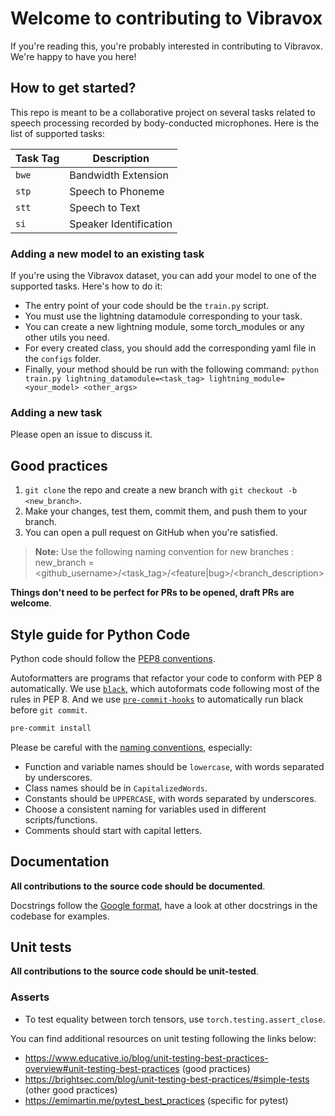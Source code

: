 # Welcome to contributing to Vibravox

If you're reading this, you're probably interested in contributing to Vibravox. We're happy to have you here!

## How to get started?

This repo is meant to be a collaborative project on several tasks related to speech processing recorded by body-conducted microphones. Here is the list of supported tasks:

| Task Tag | Description            |
|----------|------------------------|
| `bwe`    | Bandwidth Extension    |
| `stp`    | Speech to Phoneme      |
| `stt`    | Speech to Text         |
| `si`     | Speaker Identification |


### Adding a new model to an existing task
If you're using the Vibravox dataset, you can add your model to one of the supported tasks. Here's how to do it:
- The entry point of your code should be the `train.py` script.
- You must use the lightning datamodule corresponding to your task.
- You can create a new lightning module, some torch_modules or any other utils you need.
- For every created class, you should add the corresponding yaml file in the `configs` folder.
- Finally, your method should be run with the following command:
```python train.py lightning_datamodule=<task_tag> lightning_module=<your_model> <other_args>```

### Adding a new task
Please open an issue to discuss it.


## Good practices

1. `git clone` the repo and create a new branch with `git checkout -b <new_branch>`.
2. Make your changes, test them, commit them, and push them to your branch.
3. You can open a pull request on GitHub when you're satisfied.

> **Note:** Use the following naming convention for new branches : new_branch = <github_username>/<task_tag>/<feature|bug>/<branch_description>

__Things don't need to be perfect for PRs to be opened, draft PRs are welcome__.

## Style guide for Python Code

Python code should follow the [PEP8 conventions](https://www.python.org/dev/peps/pep-0008/).

Autoformatters are programs that refactor your code to conform with PEP 8 automatically.
We use [`black`](https://github.com/psf/black), which autoformats code following most of the rules in PEP 8.
And we use [`pre-commit-hooks`](https://github.com/pre-commit/pre-commit-hooks) to automatically run black before `git commit`.

```bash
pre-commit install
```

Please be careful with the [naming conventions](https://peps.python.org/pep-0008/#naming-conventions), especially:
- Function and variable names should be `lowercase`, with words separated by underscores.
- Class names should be in `CapitalizedWords`.
- Constants should be `UPPERCASE`, with words separated by underscores.
- Choose a consistent naming for variables used in different scripts/functions.
- Comments should start with capital letters.

## Documentation
__All contributions to the source code should be documented__.

Docstrings follow the [Google format](https://sphinxcontrib-napoleon.readthedocs.io/en/latest/example_google.html),
have a look at other docstrings in the codebase for examples.

## Unit tests
__All contributions to the source code should be unit-tested__.

### Asserts
- To test equality between torch tensors, use `torch.testing.assert_close`.

You can find additional resources on unit testing following the links below:

- https://www.educative.io/blog/unit-testing-best-practices-overview#unit-testing-best-practices (good practices)
- https://brightsec.com/blog/unit-testing-best-practices/#simple-tests (other good practices)
- https://emimartin.me/pytest_best_practices (specific for pytest)
